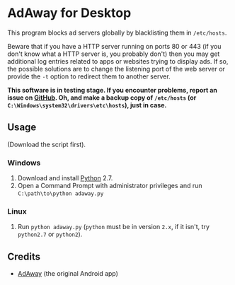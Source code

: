 # AdAway for Desktop

This program blocks ad servers globally by blacklisting them in `/etc/hosts`.

Beware that if you have a HTTP server running on ports 80 or 443 (if you don't
know what a HTTP server is, you probably don't) then you may get additional log
entries related to apps or websites trying to display ads. If so, the possible
solutions are to change the listening port of the web server or provide the
`-t` option to redirect them to another server.

**This software is in testing stage. If you encounter problems, report an issue
on [GitHub](https://github.com/winek/adaway-desktop/issues). Oh, and make
a backup copy of `/etc/hosts` (or `C:\Windows\system32\drivers\etc\hosts`),
just in case.**

## Usage

(Download the script first).

### Windows

1. Download and install [Python](https://www.python.org/) 2.7.
2. Open a Command Prompt with administrator privileges and run
   `C:\path\to\python adaway.py`

### Linux

1. Run `python adaway.py` (`python` must be in version `2.x`, if it isn't, try
   `python2.7` or `python2`).

## Credits

- [AdAway](http://adaway.org) (the original Android app)
